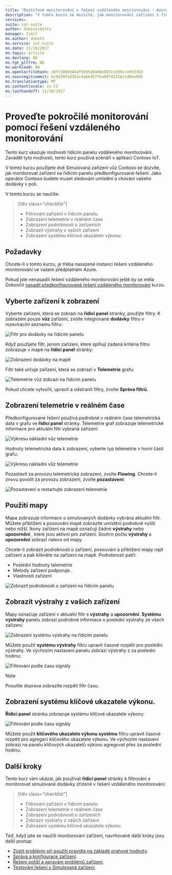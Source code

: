 ```yaml
---
title: "Rozšířené monitorování v řešení vzdáleného monitorování - Azure | Microsoft Docs"
description: "V tomto kurzu se dozvíte, jak monitorování zařízení s řídicím panelu řešení vzdáleného monitorování."
services: 
suite: iot-suite
author: dominicbetts
manager: timlt
ms.author: dobett
ms.service: iot-suite
ms.date: 11/10/2017
ms.topic: article
ms.devlang: NA
ms.tgt_pltfrm: NA
ms.workload: NA
ms.openlocfilehash: 3dfc5809344af920540a88e097ce399cce653363
ms.sourcegitcommit: bc8d39fa83b3c4a66457fba007d215bccd8be985
ms.translationtype: MT
ms.contentlocale: cs-CZ
ms.lasthandoff: 11/10/2017
---
```

# <a name="perform-advanced-monitoring-using-the-remote-monitoring-solution"></a>Proveďte pokročilé monitorování pomocí řešení vzdáleného monitorování

Tento kurz ukazuje možnosti řídicím panelu vzdáleného monitorování. Zavádět tyto možnosti, tento kurz používá scénáři v aplikaci Contoso IoT.

V tomto kurzu použijete dvě Simulovaná zařízení vůz Contoso se dozvíte, jak monitorovat zařízení na řídicím panelu předkonfigurované řešení. Jako operátor Contoso budete muset sledování umístění a chování vašeho dodávky v poli.

V tomto kurzu se naučíte:

>[!div class="checklist"]
> * Filtrování zařízení v řídicím panelu
> * Zobrazení telemetrie v reálném čase
> * Zobrazení podrobností o zařízeních
> * Zobrazit výstrahy z vašich zařízení
> * Zobrazení systému klíčové ukazatele výkonu.

## <a name="prerequisites"></a>Požadavky

Chcete-li v tomto kurzu, je třeba nasazené instanci řešení vzdáleného monitorování ve vašem předplatném Azure.

Pokud jste nenasadili řešení vzdáleného monitorování ještě by se měla Dokončit [nasadit předkonfigurované řešení vzdáleného monitorování](iot-suite-remote-monitoring-deploy.md) kurzu.

## <a name="choose-the-devices-to-display"></a>Vyberte zařízení k zobrazení

Vyberte zařízení, která se zobrazí na **řídicí panel** stránky, použijte filtry. K zobrazení pouze **vůz** zařízení, zvolte integrované **dodávky** filtru v rozevíracím seznamu filtru:

![Filtr pro dodávky na řídicím panelu](media/iot-suite-remote-monitoring-monitor/dashboardtruckfilter.png)

Když použijete filtr, jenom zařízení, které splňují zadaná kritéria filtru zobrazuje v mapě na **řídicí panel** stránky:

![Zobrazení dodávky na mapě](media/iot-suite-remote-monitoring-monitor/dashboardtruckmap.png)

Filtr také určuje zařízení, která se zobrazí v **Telemetrie** grafu:

![Telemetrie vůz zobrazí na řídicím panelu](media/iot-suite-remote-monitoring-monitor/dashboardtelemetry.png)

Pokud chcete vytvořit, upravit a odstranit filtry, zvolte **Správa filtrů**.

## <a name="view-real-time-telemetry"></a>Zobrazení telemetrie v reálném čase

Předkonfigurované řešení používá podrobné v reálném čase telemetrická data v grafu ve **řídicí panel** stránky. Telemetrie graf zobrazuje telemetrické informace pro aktuální filtr vybraná zařízení:

![Výkresu nákladní vůz telemetrie](media/iot-suite-remote-monitoring-monitor/dashboardtelemetryview.png)

Hodnoty telemetrická data k zobrazení, vyberte typ telemetrie v horní části grafu:

![Výkresu nákladní vůz telemetrie](media/iot-suite-remote-monitoring-monitor/dashboardselecttelemetry.png)

Pozastavit za provozu telemetrická zobrazení, zvolte **Flowing**. Chcete-li znovu povolit za provozu zobrazení, zvolte **pozastavení**:

![Pozastavení a restartujte zobrazení telemetrie](media/iot-suite-remote-monitoring-monitor/dashboardtelemetrypause.png)

## <a name="use-the-map"></a>Použití mapy

Mapa zobrazuje informace o simulovaných dodávky vybrána aktuální filtr. Můžete přiblížení a posouvání mapě zobrazíte umístění podrobně vyšší nebo nižší. Ikony zařízení na mapě označují žádné **výstrahy** nebo **upozornění** , které jsou aktivní pro zařízení. Souhrn počtu **výstrahy** a **upozornění** zobrazí nalevo od mapy.

Chcete-li zobrazit podrobnosti o zařízení, posouvání a přiblížení mapy najít zařízení a pak klikněte na zařízení na mapě. Podrobnosti patří:

* Poslední hodnoty telemetrie
* Metody zařízení podporuje.
* Vlastnosti zařízení

![Zobrazit podrobnosti o zařízení na řídicím panelu](media/iot-suite-remote-monitoring-monitor/dashboarddevicedetail.png)

## <a name="view-alarms-from-your-devices"></a>Zobrazit výstrahy z vašich zařízení

Mapy označuje zařízení v aktuální filtr s **výstrahy** a **upozornění**. **Systému výstrahy** panelu zobrazí podrobné informace o poslední výstrahy ze všech zařízení:

![Zobrazení systému výstrahy na řídicím panelu](media/iot-suite-remote-monitoring-monitor/dashboardsystemalarms.png)

Můžete použít **systému výstrahy** filtru upravit časové rozpětí pro poslední výstrahy. Ve výchozím nastavení panelu zobrazí výstrahy z za poslední hodinu:

![Filtrování podle času signály](media/iot-suite-remote-monitoring-monitor/dashboardalarmsfilter.png)

> [!NOTE]
> Posuňte doprava zobrazíte rozpětí filtr času.

## <a name="view-the-system-kpis"></a>Zobrazení systému klíčové ukazatele výkonu.

**Řídicí panel** stránka zobrazuje systému klíčové ukazatele výkonu:

![Filtrování podle času signály](media/iot-suite-remote-monitoring-monitor/dashboardkpis.png)

Můžete použít **klíčového ukazatele výkonu systému** filtru upravit časové rozpětí pro agregaci klíčového ukazatele výkonu. Ve výchozím nastavení zobrazí na panelu klíčových ukazatelů výkonu agregovat přes za poslední hodinu.

## <a name="next-steps"></a>Další kroky

Tento kurz vám ukázal, jak používat **řídicí panel** stránky k filtrování a monitorovat simulované dodávky zřízené v řešení vzdáleného monitorování:

<!-- Repeat task list from intro -->
>[!div class="checklist"]
> * Filtrování zařízení v řídicím panelu
> * Zobrazení telemetrie v reálném čase
> * Zobrazení podrobností o zařízeních
> * Zobrazit výstrahy z vašich zařízení
> * Zobrazení systému klíčové ukazatele výkonu.

Teď, když jste se naučili monitorování zařízení, navrhované další kroky jsou další postup:

* [Zjistit problémy při použití pravidla na základě prahové hodnoty](./iot-suite-remote-monitoring-automate.md).
* [Správa a konfigurace zařízení](./iot-suite-remote-monitoring-manage.md).
* [Řešení potíží a opravám problémů zařízení](./iot-suite-remote-monitoring-maintain.md).
* [Testování řešení s Simulovaná zařízení](iot-suite-remote-monitoring-test.md).

<!-- Next tutorials in the sequence -->
